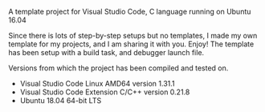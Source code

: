 A template project for Visual Studio Code, C language running on Ubuntu 16.04

Since there is lots of step-by-step setups but no templates, I made my own template for my projects, and I am sharing it with you. Enjoy!
The template has been setup with a build task, and debugger launch file.

Versions from which the project has been compiled and tested on.

- Visual Studio Code Linux AMD64 version 1.31.1
- Visual Studio Code Extension C/C++ version 0.21.8
- Ubuntu 18.04 64-bit LTS




